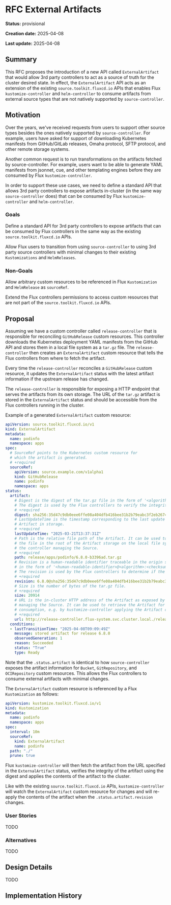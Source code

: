 # RFC External Artifacts

**Status:** provisional

**Creation date:** 2025-04-08

**Last update:** 2025-04-08

## Summary

This RFC proposes the introduction of a new API called `ExternalArtifact` that would allow
3rd party controllers to act as a source of truth for the cluster desired state. In effect,
the `ExternalArtifact` API acts as an extension of the existing `source.toolkit.fluxcd.io` APIs
that enables Flux `kustomize-controller` and `helm-controller` to consume artifacts from external
source types that are not natively supported by `source-controller`.

## Motivation

Over the years, we've received requests from users to support other source types besides the
ones natively supported by `source-controller`. For example, users have asked for support of
downloading Kubernetes manifests from GitHub/GitLab releases, Omaha protocol, SFTP protocol,
and other remote storage systems.

Another common request is to run transformations on the artifacts fetched by source-controller.
For example, users want to be able to generate YAML manifests from jsonnet, cue, and other
templating engines before they are consumed by Flux `kustomize-controller`.

In order to support these use cases, we need to define a standard API that allows 3rd party
controllers to expose artifacts in-cluster (in the same way `source-controller` does)
that can be consumed by Flux  `kustomize-controller` and `helm-controller`.

### Goals

Define a standard API for 3rd party controllers to expose artifacts that can be consumed by
Flux controllers in the same way as the existing `source.toolkit.fluxcd.io` APIs.

Allow Flux users to transition from using `source-controller` to using 3rd party source controllers
with minimal changes to their existing `Kustomizations` and `HelmReleases`.

### Non-Goals

Allow arbitrary custom resources to be referenced in Flux `Kustomization` and `HelmRelease` as `sourceRef`.

Extend the Flux controllers permissions to access custom resources that are not part of the
`source.toolkit.fluxcd.io` APIs.

## Proposal

Assuming we have a custom controller called `release-controller` that is responsible for
reconciling `GitHubRelease` custom resources. This controller downloads the Kubernetes
deployment YAML manifests from the GitHub API and stores them in a local file system
as a `tar.gz` file. The `release-controller` then creates an `ExternalArtifact`
custom resource that tells the Flux controllers from where to fetch the artifact.

Every time the `release-controller` reconciles a `GitHubRelease` custom resource,
it updates the `ExternalArtifact` status with the latest artifact information if the
upstream release has changed.

The `release-controller` is responsible for exposing a HTTP endpoint that serves
the artifacts from its own storage. The URL of the `tar.gz` artifact is stored in
the `ExternalArtifact` status and should be accessible from the Flux controllers
running in the cluster.

Example of a generated `ExternalArtifact` custom resource:

```yaml
apiVersion: source.toolkit.fluxcd.io/v1
kind: ExternalArtifact
metadata:
  name: podinfo
  namespace: apps
spec:
  # SourceRef points to the Kubernetes custom resource for
  # which the artifact is generated.
  # +required
  sourceRef:
    apiVersion: source.example.com/v1alpha1
    kind: GitHubRelease
    name: podinfo
    namespace: apps
status:
  artifact:
    # Digest is the digest of the tar.gz file in the form of '<algorithm>:<checksum>'.
    # The digest is used by the Flux controllers to verify the integrity of the artifact.
    # +required
    digest: sha256:35d47c9db0eee6ffe08a404dfb416bee31b2b79eabc3f2eb26749163ce487f52
    # LastUpdateTime is the timestamp corresponding to the last update of the
    # Artifact in storage.
    # +required
    lastUpdateTime: "2025-03-21T13:37:31Z"
    # Path is the relative file path of the Artifact. It can be used to locate
    # the file in the root of the Artifact storage on the local file system of
    # the controller managing the Source.
    # +required
    path: release/apps/podinfo/6.8.0-b3396ad.tar.gz
    # Revision is a human-readable identifier traceable in the origin source system
    # in the form of '<human-readable-identifier>@<algorithm>:<checksum>'.
    # The revision is used by the Flux controllers to determine if the artifact has changed.
    # +required
    revision: 6.8.0@sha256:35d47c9db0eee6ffe08a404dfb416bee31b2b79eabc3f2eb26749163ce487f52
    # Size is the number of bytes of the tar.gz file.
    # +required
    size: 20914
    # URL is the in-cluster HTTP address of the Artifact as exposed by the controller
    # managing the Source. It can be used to retrieve the Artifact for
    # consumption, e.g. by kustomize-controller applying the Artifact contents.
    # +required
    url: http://release-controller.flux-system.svc.cluster.local./release/apps/podinfo/6.8.0-b3396ad.tar.gz
  conditions:
  - lastTransitionTime: "2025-04-08T09:09:49Z"
    message: stored artifact for release 6.8.0
    observedGeneration: 1
    reason: Succeeded
    status: "True"
    type: Ready
```

Note that the `.status.artifact` is identical to how `source-controller` exposes the
artifact information for `Bucket`, `GitRepository`, and `OCIRepository` custom resources.
This allows the Flux controllers to consume external artifacts with minimal changes.

The `ExternalArtifact` custom resource is referenced by a Flux `Kustomization` as follows:

```yaml
apiVersion: kustomize.toolkit.fluxcd.io/v1
kind: Kustomization
metadata:
  name: podinfo
  namespace: apps
spec:
  interval: 10m
  sourceRef:
    kind: ExternalArtifact
    name: podinfo
  path: "./"
  prune: true
```

Flux `kustomize-controller` will then fetch the artifact from the URL specified in the
`ExternalArtifact` status, verifies the integrity of the artifact using the digest
and applies the contents of the artifact to the cluster.

Like with the existing `source.toolkit.fluxcd.io` APIs, `kustomize-controller` will
watch the `ExternalArtifact` custom resource for changes and will re-apply the
contents of the artifact when the `.status.artifact.revision` changes.

### User Stories

TODO

### Alternatives

TODO

## Design Details

TODO

## Implementation History

<!--
Major milestones in the lifecycle of the RFC such as:
- The first Flux release where an initial version of the RFC was available.
- The version of Flux where the RFC graduated to general availability.
- The version of Flux where the RFC was retired or superseded.
-->
